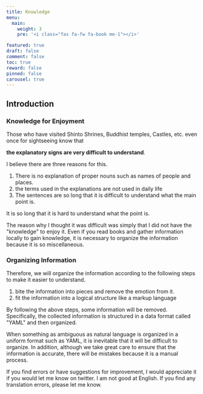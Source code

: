 ```yaml
---
title: Knowledge
menu:
  main:
    weight: 3
    pre: '<i class="fas fa-fw fa-book me-1"></i>'

featured: true
draft: false
comment: false
toc: true
reward: false
pinned: false
carousel: true
---
```


## Introduction

### Knowledge for Enjoyment

Those who have visited Shinto Shrines, Buddhist temples, Castles, etc. even once for sightseeing know that

**the explanatory signs are very difficult to understand**.

I believe there are three reasons for this.

1. There is no explanation of proper nouns such as names of people and places.
2. the terms used in the explanations are not used in daily life
3. The sentences are so long that it is difficult to understand what the main point is.

It is so long that it is hard to understand what the point is.

The reason why I thought it was difficult was simply that I did not have the "knowledge" to enjoy it.
Even if you read books and gather information locally to gain knowledge, it is necessary to organize the information because it is so miscellaneous.

### Organizing Information

Therefore, we will organize the information according to the following steps to make it easier to understand.

1. bite the information into pieces and remove the emotion from it.
2. fit the information into a logical structure like a markup language

By following the above steps, some information will be removed.
Specifically, the collected information is structured in a data format called "YAML" and then organized.

When something as ambiguous as natural language is organized in a uniform format such as YAML, it is inevitable that it will be difficult to organize.
In addition, although we take great care to ensure that the information is accurate, there will be mistakes because it is a manual process.

If you find errors or have suggestions for improvement, I would appreciate it if you would let me know on twitter.
I am not good at English. If you find any translation errors, please let me know.
